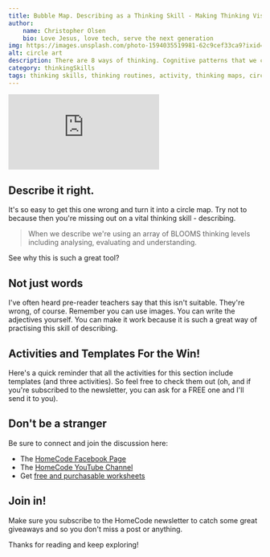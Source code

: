 ```yaml
---
title: Bubble Map. Describing as a Thinking Skill - Making Thinking Visible Series
author:
    name: Christopher Olsen
    bio: Love Jesus, love tech, serve the next generation
img: https://images.unsplash.com/photo-1594035519981-62c9cef33ca9?ixid=MXwxMjA3fDB8MHxwaG90by1wYWdlfHx8fGVufDB8fHw%3D&ixlib=rb-1.2.1&auto=format&fit=crop&w=400
alt: circle art
description: There are 8 ways of thinking. Cognitive patterns that we can practise and improve on. The circle map helps with the skill of defining in context.
category: thinkingSkills
tags: thinking skills, thinking routines, activity, thinking maps, circle map
---
```

<iframe src="https://www.youtube.com/embed/eNprsnqZ-tg" frameborder="0" allow="accelerometer; autoplay; clipboard-write; encrypted-media; gyroscope; picture-in-picture" allowfullscreen></iframe>

## Describe it right.
It's so easy to get this one wrong and turn it into a circle map. Try not to because then you're missing out on a vital thinking skill - describing.

> When we describe we're using an array of BLOOMS thinking levels including analysing, evaluating and understanding.

See why this is such a great tool?

## Not just words
I've often heard pre-reader teachers say that this isn't suitable. They're wrong, of course. Remember you can use images. You can write the adjectives yourself. You can make it work because it is such a great way of practising this skill of describing.

## Activities and Templates For the Win!
Here's a quick reminder that all the activities for this section include templates (and three activities). So feel free to check them out (oh, and if you're subscribed to the newsletter, you can ask for a FREE one and I'll send it to you).

## Don't be a stranger
Be sure to connect and join the discussion here:

+ The [HomeCode Facebook Page](https://facebook.com/homecodegeorge)
+ The [HomeCode YouTube Channel](https://www.youtube.com/channel/UCUtv80PwqNDHfvSMPcAXR_g)
+ Get [free and purchasable worksheets](https://teachingresources.co.za/vendors/mr-os-homecode-store/)

## Join in!

Make sure you subscribe to the HomeCode newsletter to catch some great giveaways and so you don't miss a post or anything.

Thanks for reading and keep exploring!